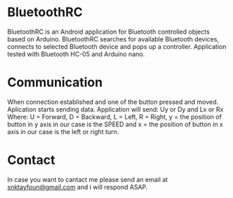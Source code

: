 # BluetoothRC
BluetoothRC is an Android application for Bluetooth controlled objects based on Arduino. BluetoothRC searches for available Bluetooth devices, connects to selected Bluetooth device and pops up a controller. Application tested with Bluetooth HC-05 and Arduino nano.

# Communication
When connection established and one of the button pressed and moved. Aplication starts sending data.
Application will send: Uy or Dy and Lx or Rx
Where: U = Forward, D = Backward, L = Left, R = Right, y = the position of button in y axis in our case is the SPEED
       and x = the position of button in x axis in our case is the left or right turn.
       
# Contact
In case you want to cantact me please send an email at snktayfoun@gmail.com and i will respond ASAP.
